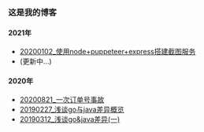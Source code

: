 ### 这是我的博客

#### 2021年
+ [20200102_使用node+puppeteer+express搭建截图服务](./2020/20200102_使用node+puppeteer+express搭建截图服务.md)
+ (更新中...)

#### 2020年
+  [20200821_一次订单号事故](./2020/20200821_一次订单号事故.md)
+  [20190227_浅谈go与java差异概览](./2019/20190227_浅谈go与java差异概览.md)
+  [20190312_浅谈go&java差异(一)](./2019/20190312_浅谈go&java差异(一).md)